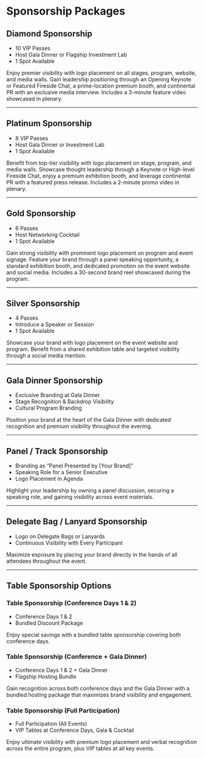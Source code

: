 # Sponsorship Packages

## Diamond Sponsorship
- 10 VIP Passes  
- Host Gala Dinner or Flagship Investment Lab  
- 1 Spot Available  

Enjoy premier visibility with logo placement on all stages, program, website, and media walls. Gain leadership positioning through an Opening Keynote or Featured Fireside Chat, a prime-location premium booth, and continental PR with an exclusive media interview. Includes a 3-minute feature video showcased in plenary.  

---

## Platinum Sponsorship
- 8 VIP Passes  
- Host Gala Dinner or Investment Lab  
- 1 Spot Available  

Benefit from top-tier visibility with logo placement on stage, program, and media walls. Showcase thought leadership through a Keynote or High-level Fireside Chat, enjoy a premium exhibition booth, and leverage continental PR with a featured press release. Includes a 2-minute promo video in plenary.  

---

## Gold Sponsorship
- 6 Passes  
- Host Networking Cocktail  
- 1 Spot Available  

Gain strong visibility with prominent logo placement on program and event signage. Feature your brand through a panel speaking opportunity, a standard exhibition booth, and dedicated promotion on the event website and social media. Includes a 30-second brand reel showcased during the program.  

---

## Silver Sponsorship
- 4 Passes  
- Introduce a Speaker or Session  
- 1 Spot Available  

Showcase your brand with logo placement on the event website and program. Benefit from a shared exhibition table and targeted visibility through a social media mention.  

---

## Gala Dinner Sponsorship
- Exclusive Branding at Gala Dinner  
- Stage Recognition & Backdrop Visibility  
- Cultural Program Branding  

Position your brand at the heart of the Gala Dinner with dedicated recognition and premium visibility throughout the evening.  

---

## Panel / Track Sponsorship
- Branding as “Panel Presented by [Your Brand]”  
- Speaking Role for a Senior Executive  
- Logo Placement in Agenda  

Highlight your leadership by owning a panel discussion, securing a speaking role, and gaining visibility across event materials.  

---

## Delegate Bag / Lanyard Sponsorship
- Logo on Delegate Bags or Lanyards  
- Continuous Visibility with Every Participant  

Maximize exposure by placing your brand directly in the hands of all attendees throughout the event.  

---

## Table Sponsorship Options

### Table Sponsorship (Conference Days 1 & 2)  
- Conference Days 1 & 2  
- Bundled Discount Package  

Enjoy special savings with a bundled table sponsorship covering both conference days.  

### Table Sponsorship (Conference + Gala Dinner)  
- Conference Days 1 & 2 + Gala Dinner  
- Flagship Hosting Bundle  

Gain recognition across both conference days and the Gala Dinner with a bundled hosting package that maximizes brand visibility and engagement.  

### Table Sponsorship (Full Participation)  
- Full Participation (All Events)  
- VIP Tables at Conference Days, Gala & Cocktail  

Enjoy ultimate visibility with premium logo placement and verbal recognition across the entire program, plus VIP tables at all key events.  
